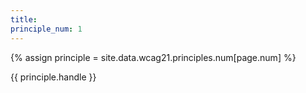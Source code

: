 ```yaml
---
title: 
principle_num: 1
---
```


{% assign principle = site.data.wcag21.principles.num[page.num] %}
   <p> {{ principle.handle }} </p>
